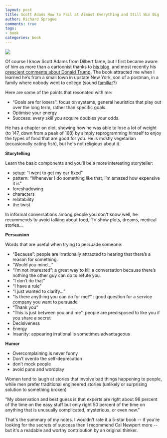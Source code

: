 ```yaml
---
layout: post
title: Scott Adams How to Fail at Almost Everything and Still Win Big
author: Richard Sprague
comments: true
tags:
- book
categories: book
---
```



![](https:////ws-na.amazon-adsystem.com/widgets/q?_encoding=UTF8&ASIN=1591847745&Format=_SL160_&ID=AsinImage&MarketPlace=US&ServiceVersion=20070822&WS=1&tag=richasprag-20)



Of course I know Scott Adams from Dilbert fame, but I first became aware of him as more than a cartoonist thanks to [his blog](http://blog.dilbert.com/), and most recently his [prescient comments about Donald Trump](http://blog.dilbert.com/post/146157026376/how-to-un-hypnotize-a-rabid-anti-trumper). The book attracted me when I learned he’s from a small town in upstate New York, son of a postman, in a family where nobody went to college (sound [familiar](https://en.wikipedia.org/wiki/Neillsville,_Wisconsin)?)

Here are some of the points that resonated with me:

  * “Goals are for losers”: focus on systems, general heuristics that play out over the long term, rather than specific goals.
  * Optimise your energy
  * Success: every skill you acquire doubles your odds.

He has a chapter on diet, showing how he was able to lose a lot of weight (to 147, down from a peak of 168) by simply reprogramming himself to enjoy the types of food that are good for you. He is mostly vegetarian (occasionally eating fish), but he's not religious about it.

**Storytelling**

Learn the basic components and you'll be a more interesting storyteller:

  * setup: “I went to get my car fixed"
  * pattern: “Whenever I do something like that, I’m amazed how expensive it is"
  * foreshadowing
  * characters
  * relatability
  * the twist

In informal conversations among people you don't know well, he recommends to avoid talking about food, TV show plots, dreams, medical stories...

**Persuasion**

Words that are useful when trying to persuade someone:

  * “Because”: people are irrationally attracted to hearing that there’s a reason for something.
  * “Would you mind…”
  * “I’m not interested”: a great way to kill a conversation because there’s nothing the other guy can do to refute you.
  * “I don’t do that”
  * “I have a rule”
  * “I just wanted to clarify...”
  * “Is there anything you can do for me?” : good question for a service company you want to persuade
  * “Thank you”
  * “This is just between you and me”: people are predisposed to like you if you share a secret
  * Decisiveness
  * Energy
  * Insanity: appearing irrational is sometimes advantageous

**Humor**

  * Overcomplaining is never funny
  * Don’t overdo the self-deprecation
  * don’t mock people
  * avoid puns and wordplay

Women tend to laugh at stories that involve bad things happening to people, while men prefer traditional engineered stories (unlikely or surprising solution to something broken)

“My observation and best guess is that experts are right about 98 percent of the time on the easy stuff but only right 50 percent of the time on anything that is unusually complicated, mysterious, or even new.”

That's the summary of my notes. I wouldn't rate it a 5-star book -- if you're looking for the secrets of success then I recommend Cal Newport more -- but it's a readable and worthy contribution by an original thinker.